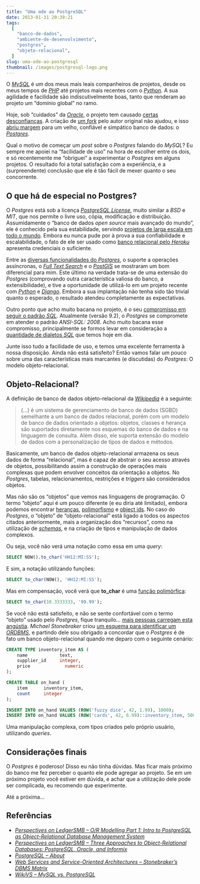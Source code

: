 ```yaml
---
title: "Uma ode ao PostgreSQL"
date: 2013-01-31 20:39:21
tags:
  [
    "banco-de-dados",
    "ambiente-de-desenvolvimento",
    "postgres",
    "objeto-relacional",
  ]
slug: uma-ode-ao-postgresql
thumbnail: /images/postgresql-logo.png
---
```


O [*MySQL*][] é um dos meus mais leais companheiros de
projetos, desde os meus tempos de [*PHP*][] até projetos mais recentes
com o [*Python*][]. A sua agilidade e facilidade são indiscutivelmente
boas, tanto que renderam ao projeto um “domínio global” no ramo.

Hoje, sob “cuidados” da [*Oracle*][], o projeto tem causado [certas desconfianças][].
A criação de [um *fork*][] pelo autor original não
ajudou, e isso [abriu margem][] para um velho, confiável e simpático
banco de dados: o [*Postgres*][].

Qual o motivo de começar um _post_ sobre o _Postgres_ falando do
_MySQL_? Eu sempre me apoiei na “facilidade de uso” na hora de escolher
entre os dois, e só recentemente me “obriguei” a experimentar o
_Postgres_ em alguns projetos. O resultado foi a total satisfação com a
experiência, e a (surpreendente) conclusão que ele é tão fácil de mexer
quanto o seu concorrente.

## O que há de especial no Postgres?

O _Postgres_ está sob a licença [*PostgreSQL License*][], muito similar
a _BSD_ e _MIT_, que nos permite o livre uso, cópia, modificação e
distribuição. Assumidamente o “banco de dados _open source_ mais
avançado do mundo”, ele é conhecido pela sua estabilidade, servindo
[projetos de larga escala em todo o mundo][]. Embora eu nunca pude por à
prova a sua confiabilidade e escalabilidade, o fato de ele ser usado
como [banco relacional pelo *Heroku*][] apresenta credenciais o
suficiente.

Entre as [diversas funcionalidades do *Postgres*][], o suporte a
operações assíncronas, o [*Full Text Search*][] e o [*PostGIS*][] se
mostraram um bom diferencial para mim. Este último na verdade trata-se
de uma extensão do _Postgres_ (comprovando outra característica valiosa
do banco, a extensibilidade), e tive a oportunidade de utilizá-lo em um
projeto recente com [_Python_][1] e [*Django*][]. Embora a sua
implantação não tenha sido tão trivial quanto o esperado, o resultado
atendeu completamente as expectativas.

Outro ponto que acho muito bacana no projeto, é o seu [compromisso em seguir o padrão *SQL*][].
Atualmente (versão 9.2), o _Postgres_ se
compromete em atender o padrão _ANSI-SQL: 2008_. Acho muito bacana esse
compromisso, principalmente se formos levar em consideração a
[quantidade de dialetos *SQL*][] que temos hoje em dia.

Junte isso tudo a facilidade de uso, e temos uma excelente ferramenta à
nossa disposição. Ainda não está satisfeito? Então vamos falar um pouco
sobre uma das características mais marcantes (e discutidas) do
_Postgres_: O modelo objeto-relacional.

## Objeto-Relacional?

A definição de banco de dados objeto-relacional da [*Wikipedia*][] é a
seguinte:

> (...) é um sistema de gerenciamento de banco de dados
> (SGBD) semelhante a um banco de dados
> relacional, porém com um modelo de banco de dados orientado a objetos:
> objetos, classes e herança são suportados diretamente nos esquemas do
> banco de dados e na linguagem de consulta. Além disso, ele suporta
> extensão do modelo de dados com a personalização de tipos de dados e
> métodos.

Basicamente, um banco de dados objeto-relacional armazena os seus dados
de forma “relacional”, mas é capaz de abstrair o seu acesso através de
objetos, possibilitando assim a construção de operações mais complexas
que podem envolver conceitos da orientação a objetos. No _Postgres_,
tabelas, relacionamentos, restrições e _triggers_ são considerados
objetos.

Mas não são os “objetos” que vemos nas linguagens de programação. O
termo “objeto” aqui é um pouco diferente (e eu diria até limitado),
embora podemos encontrar [heranças][], [polimorfismo][] e [object ids][].
No caso do _Postgres_, o “objeto” de “objeto-relacional” está
ligado a todos os aspectos citados anteriormente, mais a organização dos
“recursos”, como na utilização de [*schemas*][], e na criação de tipos e
manipulação de dados complexos.

Ou seja, você não verá uma notação como essa em uma _query_:

```sql
SELECT NOW().to_char('HH12:MI:SS');
```

E sim, a notação utilizando funções:

```sql
SELECT to_char(NOW(), 'HH12:MI:SS');
```

Mas em compensação, você verá que **to_char** é uma [função polimórfica][]:

```sql
SELECT to_char(10.3333333, '99.99');
```

Se você não está satisfeito, e não se sente confortável com o termo
“objeto” usado pelo _Postgres_, fique tranquilo… [mais pessoas carregam esta angústia][].
_Michael Stonebraker_ criou [um esquema para identificar um *ORDBMS*][],
e partindo dele sou obrigado a concordar que
o _Postgres_ é de fato um banco objeto-relacional quando me deparo com o
seguinte cenário:

```sql
CREATE TYPE inventory_item AS (
    name            text,
    supplier_id     integer,
    price             numeric
);

CREATE TABLE on_hand (
    item      inventory_item,
    count     integer
);

INSERT INTO on_hand VALUES (ROW('fuzzy dice', 42, 1.99), 1000);
INSERT INTO on_hand VALUES (ROW('cards', 42, 6.99)::inventory_item, 500);
```

Uma manipulação complexa, com tipos criados pelo próprio usuário,
utilizando _queries_.

## Considerações finais

O _Postgres_ é poderoso! Disso eu não tinha dúvidas. Mas ficar mais
próximo do banco me fez perceber o quanto ele pode agregar ao projeto.
Se em um próximo projeto você estiver em dúvida, e achar que a
utilização dele pode ser complicada, eu recomendo que experimente.

Até a próxima…

## Referências

- [*Perspectives on LedgerSMB – O/R Modelling Part 1: Intro to PostgreSQL as Object-Relational Database Management System*][]
- [*Perspectives on LedgerSMB – Three Approaches to Object-Relational Databases: PostgreSQL, Oracle, and Informix*][]
- [*PostgreSQL – About*][]
- [*Web Services and Service-Oriented Architectures – Stonebraker’s DBMS Matrix*][]
- [*WikiVS – MySQL vs. PostgreSQL*][]

[*mysql*]: http://www.mysql.com/ "Leia mais sobre o MySQL na página oficial do projeto"
[*php*]: /tag/php.html "Leia mais sobre PHP"
[*python*]: /tag/python.html "Leia mais sobre Python"
[*oracle*]: http://www.oracle.com/ "Página oficial da Oracle"
[certas desconfianças]: http://www.infoq.com/br/news/2012/08/oracle-mysql-preocupa#.UDfedu0QkJA.twitter "MySQL será fechado?"
[um *fork*]: https://mariadb.org/pt-br/ "Conheça o MariaDB"
[abriu margem]: http://br-linux.org/2013/mais-um-opensuse-confirma-que-vai-abandonar-mysql-e-adotar-mariadb/ "OpenSUSE deixa o MySQL"
[*postgres*]: http://www.postgresql.org/ "Página oficial do projeto"
[*postgresql license*]: http://www.postgresql.org/about/licence/ "Leia mais sobre a licença PostgreSQL"
[projetos de larga escala em todo o mundo]: http://www.postgresql.org/about/users/ "Conheça alguns projetos relevantes que utilizam o Postgres"
[banco relacional pelo *heroku*]: https://postgres.heroku.com/postgres "Why Postres"
[diversas funcionalidades do *postgres*]: http://www.postgresql.org/about/featurematrix/ "Feature Matrix"
[*full text search*]: http://www.postgresql.org/docs/9.2/static/textsearch.html "Leia mais sobre na documentação do Postgres"
[*postgis*]: http://postgis.refractions.net/ "Leia mais sobre PostGIS"
[1]: /tag/python.html "Leia mais sobre Python"
[*django*]: /tag/django.html "Leia mais sobre Django"
[compromisso em seguir o padrão *sql*]: http://www.postgresql.org/docs/9.2/static/features.html "SQL Conformance"
[quantidade de dialetos *sql*]: http://en.wikibooks.org/wiki/SQL_dialects_reference "SQL dialects"
[*wikipedia*]: http://pt.wikipedia.org/wiki/Banco_de_dados_objeto-relacional "Leia mas sobre Objeto-Relacional na Wikipedia"
[heranças]: http://www.postgresql.org/docs/9.2/static/ddl-inherit.html "Leia mais sobre herança de tabelas no Postgres"
[polimorfismo]: http://www.postgresql.org/docs/9.2/static/extend-type-system.html#EXTEND-TYPES-POLYMORPHIC "Leia mais sobre tipos polimórficos no Postgres"
[object ids]: http://stackoverflow.com/questions/5625585/sql-postgres-oids-what-are-they-and-why-are-they-useful "Saiba mais sobre os OIDs"
[*schemas*]: http://www.postgresql.org/docs/9.2/static/ddl-schemas.html "Leia mais sobre Schemas no Postgres"
[função polimórfica]: http://www.postgresql.org/docs/8.3/static/xfunc-sql.html#AEN40446 "Leia mais sobre funções polimórficas no Postgres"
[mais pessoas carregam esta angústia]: http://www.postgresql.org/message-id/1335420139.28653.59.camel@jdavis "Devemos parar de usar o termo objeto no Postgres?"
[um esquema para identificar um *ordbms*]: http://www.service-architecture.com/object-oriented-databases/articles/stonebrakers_dbms_matrix.html "Stonebraker's DBMS Matrix"
[*perspectives on ledgersmb – o/r modelling part 1: intro to postgresql as object-relational database management system*]: http://ledgersmbdev.blogspot.com.br/2012/08/intro-to-postgresql-as-object.html "Leia mais sobre o modelo objeto-relacional do Postgres"
[*perspectives on ledgersmb – three approaches to object-relational databases: postgresql, oracle, and informix*]: http://ledgersmbdev.blogspot.com.br/2012/10/three-approaches-to-object-relational.html "Leia o comparativo do approach de Postgres e Oracle em relação ao termo Object-Relational"
[*postgresql – about*]: http://www.postgresql.org/about/ "Leia tudo sobre o Postgres"
[*web services and service-oriented architectures – stonebraker’s dbms matrix*]: http://www.service-architecture.com/object-oriented-databases/articles/stonebrakers_dbms_matrix.html "Conheça a linha tênue que separa um ORDBMS de um ODBMS"
[*wikivs – mysql vs. postgresql*]: http://www.wikivs.com/wiki/MySQL_vs_PostgreSQL "Veja um comparativo entre MySQL e PostgreSQL"
